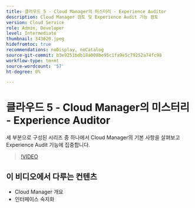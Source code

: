 ```yaml
---
title: 클라우드 5 - Cloud Manager의 미스터리 - Experience Auditor
description: Cloud Manager 검토 및 Experience Audit 기능 검토
version: Cloud Service
role: Admin, Developer
level: Intermediate
thumbnail: 343620.jpeg
hidefromtoc: true
recommendations: noDisplay, noCatalog
source-git-commit: b3e9251bdb18a008be95c1fa9e5c79252a74fc98
workflow-type: tm+mt
source-wordcount: '57'
ht-degree: 0%

---
```


# 클라우드 5 - Cloud Manager의 미스터리 - Experience Auditor

세 부분으로 구성된 시리즈 중 하나에서 Cloud Manager의 기본 사항을 살펴보고 Experience Audit 기능에 집중합니다.

>[!VIDEO](https://video.tv.adobe.com/v/343620?quality=12&learn=on)

## 이 비디오에서 다루는 컨텐츠

+ Cloud Manager 개요
+ 인터페이스 숙지화
